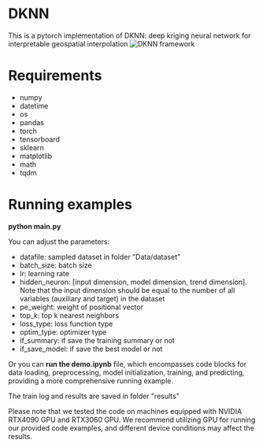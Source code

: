 # DKNN
This is a pytorch implementation of DKNN: deep kriging neural network for interpretable geospatial interpolation
![DKNN framework](https://github.com/in1311/DKNN/assets/140888660/0b1f8538-f751-43f3-85f8-cc72dd7decd2)

# Requirements
* numpy
* datetime
* os
* pandas
* torch
* tensorboard
* sklearn
* matplotlib
* math
* tqdm

# Running examples
**python main.py**  

You can adjust the parameters:
* datafile:  sampled dataset in folder "Data/dataset"
* batch_size: batch size
* lr:  learning rate
* hidden_neuron:  [input dimension, model dimension, trend dimension]. Note that the input dimension should be equal to the number of all variables (auxiliary and target) in the dataset
* pe_weight:  weight of positional vector 
* top_k:  top k nearest neighbors
* loss_type:  loss function type
* optim_type:  optimizer type
* if_summary:  if save the training summary or not
* if_save_model:  if save the best model or not

Or you can **run the demo.ipynb** file, which encompasses code blocks for data loading, preprocessing, model initialization, training, and predicting, providing a more comprehensive running example.

The train log and results are saved in folder "results"

Please note that we tested the code on machines equipped with NVIDIA RTX4090 GPU and RTX3060 GPU. We recommend utilizing GPU for running our provided code examples, and different device conditions may affect the results.
